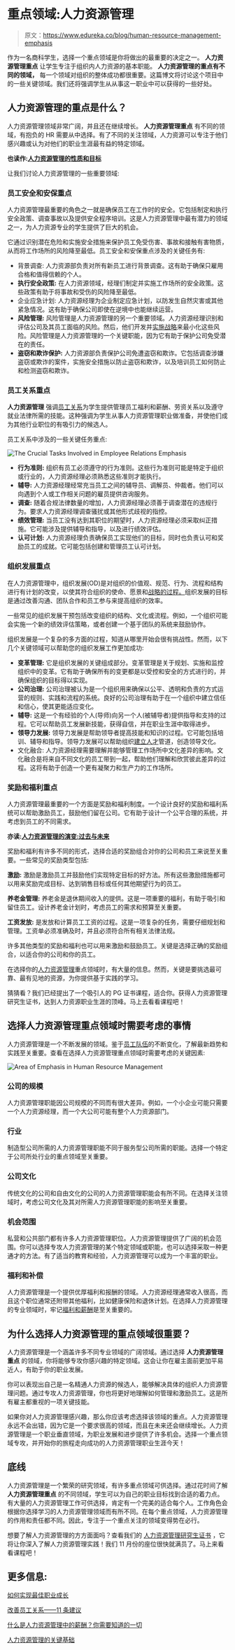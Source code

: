 # 重点领域:人力资源管理

> 原文：<https://www.edureka.co/blog/human-resource-management-emphasis>

作为一名商科学生，选择一个重点领域是你将做出的最重要的决定之一。 **人力资源管理重点** 让学生专注于组织内人力资源的基本职能。 **人力资源管理的重点有不同的领域，** 每一个领域对组织的整体成功都很重要。这篇博文将讨论这个项目中的一些关键领域。我们还将强调学生从从事这一职业中可以获得的一些好处。

## 人力资源管理的重点是什么？

人力资源管理领域非常广阔，并且还在继续增长。 **人力资源管理重点** 有不同的领域，有抱负的 HR 需要从中选择。有了不同的关注领域，人力资源可以专注于他们感兴趣或认为对他们的职业生涯最有益的特定领域。

**也读作:[人力资源管理的性质和目标](https://www.edureka.co/blog/nature-and-objectives-of-human-resource-management/)**

让我们讨论人力资源管理的一些重要领域:

### **员工安全和安保重点**

人力资源管理最重要的角色之一就是确保员工在工作时的安全。它包括制定和执行安全政策、调查事故以及提供安全程序培训。这是人力资源管理中最有潜力的领域之一，为人力资源专业的学生提供了巨大的机会。

它通过识别潜在危险和实施安全措施来保护员工免受伤害、事故和接触有害物质，从而将工作场所的风险降至最低。员工安全和安保重点涉及的关键任务有:

*   背景调查: 人力资源部负责对所有新员工进行背景调查。这有助于确保只雇用合格和值得信赖的个人。
*   **执行安全政策:** 在人力资源领域，经理们制定并实施工作场所的安全政策。这些政策有助于将事故和受伤的风险降至最低。
*   企业应急计划: 人力资源经理为企业制定应急计划，以防发生自然灾害或其他紧急情况。这有助于确保公司即使在逆境中也能继续运营。
*   **风险管理:** 风险管理是人力资源管理的另一个重要领域。人力资源经理识别和评估公司及其员工面临的风险。然后，他们开发并[实施战略](https://www.edureka.co/blog/strategic-human-resource-management)来最小化这些风险。风险管理是人力资源管理的一个关键职能，因为它有助于保护公司免受潜在的责任。
*   **盗窃和欺诈保护:** 人力资源部负责保护公司免遭盗窃和欺诈。它包括调查涉嫌盗窃或欺诈的案件，实施安全措施以防止盗窃和欺诈，以及培训员工如何防止和检测盗窃和欺诈。

### **员工关系重点**

**人力资源管理** 强调[员工关系](https://www.edureka.co/blog/employee-relations)为学生提供管理员工福利和薪酬、劳资关系以及遵守就业法律所需的技能。这种强调为学生从事人力资源管理职业做准备，并使他们成为其他行业职位的有吸引力的候选人。

员工关系中涉及的一些关键任务重点:

![The Crucial Tasks Involved in Employee Relations Emphasis](img/7acae156e10d0cdaf83cdd348a9ccbaa.png)

*   **行为准则:** 组织有员工必须遵守的行为准则。这些行为准则可能是特定于组织或行业的，人力资源经理必须熟悉这些准则才能执行。
*   **辅导:** 人力资源经理经常充当员工之间的辅导员、调解员、仲裁者。他们可以向遇到个人或工作相关问题的雇员提供咨询服务。
*   **调查:** 随着合规法律数量的增加，人力资源经理必须善于调查潜在的违规行为。要求人力资源经理调查骚扰或其他形式歧视的指控。
*   **绩效管理:** 当员工没有达到其职位的期望时，人力资源经理必须采取纠正措施。它可能涉及提供辅导和指导，以及进行绩效评估。
*   **认可计划:** 人力资源经理负责确保员工实现他们的目标，同时也负责认可和奖励员工的成就。它可能包括创建和管理员工认可计划。

### **组织发展重点**

在人力资源管理中，组织发展(OD)是对组织的价值观、规范、行为、流程和结构进行有计划的改变，以使其符合组织的使命、愿景和[战略的过程。](https://www.edureka.co/blog/ultimate-guide-to-developing-an-effective-hr-strategy/)组织发展的目标是通过改善沟通、团队合作和员工参与来提高组织的效率。

一些常见的组织发展干预包括改变组织的结构、文化或流程。例如，一个组织可能会实施一个新的绩效评估策略，或者创建一个基于团队的系统来鼓励协作。

组织发展是一个复杂的多方面的过程，知道从哪里开始会很有挑战性。然而，以下几个关键领域可以帮助您的组织发展工作更加成功:

*   **变革管理:** 它是组织发展的关键组成部分。变革管理是关于规划、实施和监控组织中的变革。它有助于确保所有的变更都是以受控和安全的方式进行的，并确保组织的目标得以实现。
*   **公司治理:** 公司治理被认为是一个组织用来确保以公平、透明和负责的方式运营的规则、实践和流程的系统。良好的公司治理有助于在一个组织中建立信任和信心，使其更能适应变化。
*   **辅导:** 这是一个有经验的个人(导师)向另一个人(被辅导者)提供指导和支持的过程。它可以帮助员工发展新技能，获得自信，并在职业生涯中取得进步。
*   **领导力发展:** 领导力发展是帮助领导者提高技能和知识的过程。它可能包括培训、辅导和指导。领导力发展可以帮助组织[建立人才](https://www.edureka.co/blog/talent-management-and-its-importance/)管道，创造领导文化。
*   文化融合: 人力资源经理需要理解并能够管理工作场所中文化差异的影响。文化融合是将来自不同文化的员工带到一起，帮助他们理解和欣赏彼此差异的过程。这将有助于创造一个更有凝聚力和生产力的工作场所。

### **奖励和福利重点**

人力资源管理最重要的一个方面是奖励和福利制度。一个设计良好的奖励和福利系统可以帮助激励员工，鼓励他们留在公司。它有助于设计一个公平合理的系统，并考虑到员工的不同需求。

**亦读:[人力资源管理的演变:过去与未来](https://www.edureka.co/blog/evolution-of-human-resource-management)**

奖励和福利有许多不同的形式，选择合适的奖励组合对你的公司和员工来说至关重要。一些常见的奖励类型包括:

**激励:** 激励是激励员工并鼓励他们实现特定目标的好方法。所有这些激励措施都可以用来奖励完成目标、达到销售目标或任何其他期望行为的员工。

**养老金管理:** 养老金是退休期间收入的提供。这是一项重要的福利，有助于吸引和留住员工。设计养老金计划时，考虑员工的需求和预算至关重要。

**工资发放:** 是发放和计算员工工资的过程。这是一项复杂的任务，需要仔细规划和管理。工资单必须准确及时，并且必须符合所有相关法律法规。

许多其他类型的奖励和福利也可以用来激励和鼓励员工。关键是选择正确的奖励组合，以适合你的公司和你的员工。

在选择你的[人力资源管理](https://www.edureka.co/blog/role-of-human-resource-management-in-an-organization/)重点领域时，有大量的信息。然而，关键是要挑选最可靠、最有见地的资源，为你提供基于实践的学习。

猜猜看？我们已经提出了一个吸引人的 PG 证书课程，适合你。获得人力资源管理研究生证书，达到人力资源职业生涯的顶峰。马上去看看课程吧！

## **选择人力资源管理重点领域时需要考虑的事情**

人力资源管理是一个不断发展的领域。鉴于[员工队伍](https://www.edureka.co/blog/strategic-workforce-planning)的不断变化，了解最新趋势和实践至关重要。查看在选择人力资源管理重点领域时需要考虑的关键因素:

![Area of Emphasis in Human Resource Management](img/ed828548002b13758a0272874fd562f3.png)

### **公司的规模**

人力资源管理职能因公司规模的不同而有很大差异。例如，一个小企业可能只需要一个人力资源经理，而一个大公司可能有整个人力资源部门。

### **行业**

制造型公司所需的人力资源管理职能不同于服务型公司所需的职能。选择一个特定于公司所处行业的重点领域至关重要。

### **公司文化**

传统文化的公司和自由文化的公司的人力资源管理职能会有所不同。在选择关注领域时，考虑公司文化及其对所需人力资源管理职能的影响至关重要。

### **机会范围**

私营和公共部门都有许多人力资源管理职位。人力资源管理提供了广阔的机会范围。你可以选择专攻人力资源管理的某个特定领域或职能，也可以选择采取一种更通才的方法。有了适当的教育和经验，人力资源管理可以成为一个丰富的职业。

### **福利和补偿**

人力资源管理是一个提供优厚福利和报酬的领域。人力资源经理通常收入很高，而且这个职位通常还附带其他福利，比如健康保险和退休计划。在选择人力资源管理的专业领域时，牢记[福利和薪酬](https://www.edureka.co/blog/compensation-in-hrm)是至关重要的。

## 为什么选择人力资源管理的重点领域很重要？

人力资源管理是一个涵盖许多不同专业领域的广阔领域。通过选择 **人力资源管理重点** 的领域，你将能够专攻你感兴趣的特定领域。这会让你在雇主面前更加平易近人，有助于你的职业发展。

你可以表现出自己是一名精通人力资源的候选人，能够解决具体的组织人力资源管理问题。通过专攻人力资源管理，你也将更好地理解如何管理和激励员工。这是所有雇主都重视的一项关键技能。

如果你对人力资源管理感兴趣，那么你应该考虑选择该领域的重点。人力资源管理永远不会出错，因为它是一个要求很高的领域，而且在未来还会继续增长。人力资源管理是一个职业垂直领域，为职业发展和进步提供了许多机会。选择一个重点领域专攻，并开始你的旅程走向成功的人力资源管理职业生涯今天！

## **底线**

人力资源管理是一个繁荣的研究领域，有许多重点领域可供选择。通过花时间了解 **人力资源管理重点** 的不同领域，学生可以为自己的职业目标找到合适的着力点。有大量的人力资源管理工作可供选择，肯定有一个完美的适合每个人。工作角色会根据你选择学习的人力资源管理领域而有所不同。在每个重点领域，人力资源管理的作用和责任都不同。因此，专注于一个重点关注的领域变得势在必行。

想要了解人力资源管理的方方面面吗？查看我们的 [人力资源管理研究生证书](https://www.edureka.co/highered/human-resourse-management-course-iim-shillong) ，它将让你深入了解人力资源管理实践！我们 11 月份的座位很快就满员了。马上来看看课程吧！

## **更多信息:**

[如何实现最佳职业成长](https://www.edureka.co/blog/how-to-achieve-optimum-professional-growth/)

[改善员工关系——11 条建议](https://www.edureka.co/blog/employee-relations)

[什么是人力资源管理中的薪酬？你需要知道的一切](https://www.edureka.co/blog/compensation-in-hrm)

[人力资源管理的关键基础](https://www.edureka.co/blog/fundamentals-of-human-resource-management/)